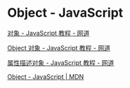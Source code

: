 # Object - JavaScript

[对象 - JavaScript 教程 - 网道](https://wangdoc.com/javascript/types/object.html)

[Object 对象 - JavaScript 教程 - 网道](https://wangdoc.com/javascript/stdlib/object.html)

[属性描述对象 - JavaScript 教程 - 网道](https://wangdoc.com/javascript/stdlib/attributes.html)

[Object - JavaScript | MDN](https://developer.mozilla.org/en-US/docs/Web/JavaScript/Reference/Global_Objects/Object)
